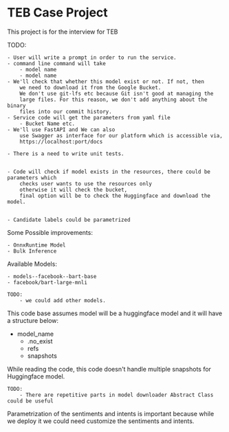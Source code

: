 # TEB Case Project
This project is for the interview for TEB

TODO:

    - User will write a prompt in order to run the service.
    - command line command will take 
        - model name
        - model name
    - We'll check that whether this model exist or not. If not, then
        we need to download it from the Google Bucket.
        We don't use git-lfs etc because Git isn't good at managing the
        large files. For this reason, we don't add anything about the binary
        files into our commit history.
    - Service code will get the parameters from yaml file
        - Bucket Name etc.
    - We'll use FastAPI and We can also
        use Swagger as interface for our platform which is accessible via,
        https://localhost:port/docs
    
    - There is a need to write unit tests.


    - Code will check if model exists in the resources, there could be parameters which 
        checks user wants to use the resources only
        otherwise it will check the bucket,
        final option will be to check the Huggingface and download the model.


    - Candidate labels could be parametrized


Some Possible improvements:

    - OnnxRuntime Model
    - Bulk Inference



Available Models:
    
    - models--facebook--bart-base
    - facebook/bart-large-mnli 

    TODO:
        - we could add other models.


This code base assumes model will be a huggingface model and 
it will have a structure below:

- model_name
  - .no_exist
  - refs
  - snapshots

While reading the code, this code doesn't handle multiple snapshots for Huggingface
model.
















    TODO:
        - There are repetitive parts in model downloader Abstract Class could be useful


Parametrization of the sentiments and intents is important because while we deploy it we could need customize 
the sentiments and intents.
